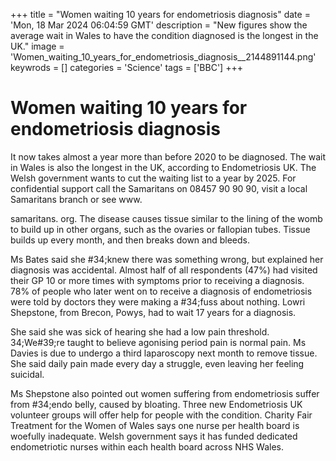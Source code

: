 +++
title = "Women waiting 10 years for endometriosis diagnosis"
date = 'Mon, 18 Mar 2024 06:04:59 GMT'
description = "New figures show the average wait in Wales to have the condition diagnosed is the longest in the UK."
image = 'Women_waiting_10_years_for_endometriosis_diagnosis__2144891144.png'
keywrods =  []
categories = 'Science'
tags = ['BBC']
+++

# Women waiting 10 years for endometriosis diagnosis

It now takes almost a year more than before 2020 to be diagnosed.
The wait in Wales is also the longest in the UK, according to Endometriosis UK.
The Welsh government wants to cut the waiting list to a year by 2025.
For confidential support call the Samaritans on 08457 90 90 90, visit a local Samaritans branch or see www.

samaritans.
org.
The disease causes tissue similar to the lining of the womb to build up in other organs, such as the ovaries or fallopian tubes.
Tissue builds up every month, and then breaks down and bleeds.

Ms Bates said she <bb>#34;knew there was something wrong, but explained her diagnosis was accidental.
Almost half of all respondents (47%) had visited their GP 10 or more times with symptoms prior to receiving a diagnosis.
78% of people who later went on to receive a diagnosis of endometriosis were told by doctors they were making a <bb>#34;fuss about nothing.
Lowri Shepstone, from Brecon, Powys, had to wait 17 years for a diagnosis.

She said she was sick of hearing she had a low pain threshold.
34;We<bb>#39;re taught to believe agonising period pain is normal pain.
Ms Davies is due to undergo a third laparoscopy next month to remove tissue.
She said daily pain made every day a struggle, even leaving her feeling suicidal.

Ms Shepstone also pointed out women suffering from endometriosis suffer from <bb>#34;endo belly, caused by bloating.
Three new Endometriosis UK volunteer groups will offer help for people with the condition.
Charity Fair Treatment for the Women of Wales says one nurse per health board is woefully inadequate.
Welsh government says it has funded dedicated endometriotic nurses within each health board across NHS Wales.


